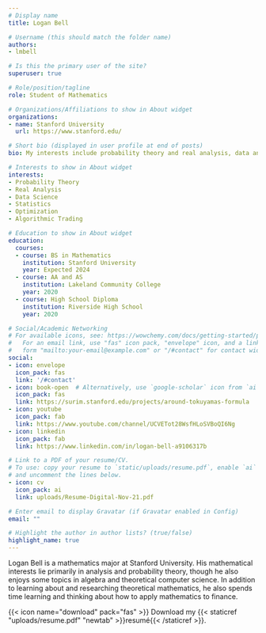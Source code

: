 ```yaml
---
# Display name
title: Logan Bell

# Username (this should match the folder name)
authors:
- lmbell

# Is this the primary user of the site?
superuser: true

# Role/position/tagline
role: Student of Mathematics

# Organizations/Affiliations to show in About widget
organizations:
- name: Stanford University
  url: https://www.stanford.edu/

# Short bio (displayed in user profile at end of posts)
bio: My interests include probability theory and real analysis, data analysis, statistics, numerical optimization, and algorithmic trading.

# Interests to show in About widget
interests:
- Probability Theory
- Real Analysis
- Data Science
- Statistics
- Optimization
- Algorithmic Trading

# Education to show in About widget
education:
  courses:
  - course: BS in Mathematics
    institution: Stanford University
    year: Expected 2024
  - course: AA and AS
    institution: Lakeland Community College
    year: 2020
  - course: High School Diploma
    institution: Riverside High School
    year: 2020

# Social/Academic Networking
# For available icons, see: https://wowchemy.com/docs/getting-started/page-builder/#icons
#   For an email link, use "fas" icon pack, "envelope" icon, and a link in the
#   form "mailto:your-email@example.com" or "/#contact" for contact widget.
social:
- icon: envelope
  icon_pack: fas
  link: '/#contact'
- icon: book-open  # Alternatively, use `google-scholar` icon from `ai` icon pack
  icon_pack: fas
  link: https://surim.stanford.edu/projects/around-tokuyamas-formula
- icon: youtube
  icon_pack: fab
  link: https://www.youtube.com/channel/UCVETot28WsfHLoSVBoQI6Ng
- icon: linkedin
  icon_pack: fab
  link: https://www.linkedin.com/in/logan-bell-a9106317b

# Link to a PDF of your resume/CV.
# To use: copy your resume to `static/uploads/resume.pdf`, enable `ai` icons in `params.toml`, 
# and uncomment the lines below.
- icon: cv
  icon_pack: ai
  link: uploads/Resume-Digital-Nov-21.pdf

# Enter email to display Gravatar (if Gravatar enabled in Config)
email: ""

# Highlight the author in author lists? (true/false)
highlight_name: true
---
```


Logan Bell is a mathematics major at Stanford University. His mathematical interests lie primarily in analysis and probability theory, though he also enjoys some topics in algebra and theoretical computer science. In addition to learning about and researching theoretical mathematics, he also spends time learning and thinking about how to apply mathematics to finance.

{{< icon name="download" pack="fas" >}} Download my {{< staticref "uploads/resume.pdf" "newtab" >}}resumé{{< /staticref >}}.
